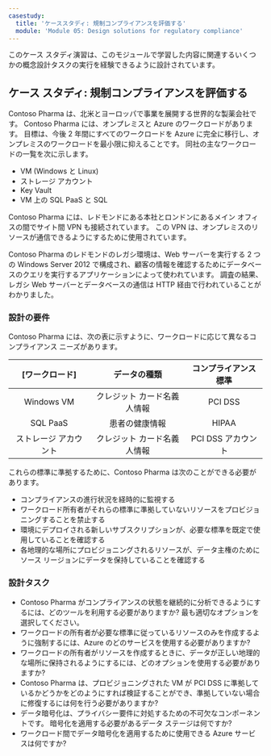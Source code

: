 ```yaml
---
casestudy:
  title: 'ケーススタディ: 規制コンプライアンスを評価する'
  module: 'Module 05: Design solutions for regulatory compliance'
---
```


このケース スタディ演習は、このモジュールで学習した内容に関連するいくつかの概念設計タスクの実行を経験できるように設計されています。

## ケース スタディ: 規制コンプライアンスを評価する

Contoso Pharma は、北米とヨーロッパで事業を展開する世界的な製薬会社です。  Contoso Pharma には、オンプレミスと Azure のワークロードがあります。  目標は、今後 2 年間にすべてのワークロードを Azure に完全に移行し、オンプレミスのワークロードを最小限に抑えることです。  同社の主なワークロードの一覧を次に示します。

- VM (Windows と Linux)
- ストレージ アカウント
- Key Vault
- VM 上の SQL PaaS と SQL

Contoso Pharma には、レドモンドにある本社とロンドンにあるメイン オフィスの間でサイト間 VPN も接続されています。  この VPN は、オンプレミスのリソースが通信できるようにするために使用されています。

Contoso Pharma のレドモンドのレガシ環境は、Web サーバーを実行する 2 つの Windows Server 2012 で構成され、顧客の情報を確認するためにデータベースのクエリを実行するアプリケーションによって使われています。 調査の結果、レガシ Web サーバーとデータベースの通信は HTTP 経由で行われていることがわかりました。

### 設計の要件

Contoso Pharma には、次の表に示すように、ワークロードに応じて異なるコンプライアンス ニーズがあります。

| **[ワークロード]** | **データの種類** | **コンプライアンス標準** |
|:---:|:---:|:---:|
| Windows VM | クレジット カード名義人情報 | PCI DSS |
| SQL PaaS | 患者の健康情報 | HIPAA |
| ストレージ アカウント | クレジット カード名義人情報 | PCI DSS アカウント |

これらの標準に準拠するために、Contoso Pharma は次のことができる必要があります。

- コンプライアンスの進行状況を経時的に監視する
- ワークロード所有者がそれらの標準に準拠していないリソースをプロビジョニングすることを禁止する
- 環境にデプロイされる新しいサブスクリプションが、必要な標準を既定で使用していることを確認する
- 各地理的な場所にプロビジョニングされるリソースが、データ主権のためにソース リージョンにデータを保持していることを確認する

### 設計タスク

* Contoso Pharma がコンプライアンスの状態を継続的に分析できるようにするには、どのツールを利用する必要がありますか? 最も適切なオプションを選択してください。
* ワークロードの所有者が必要な標準に従っているリソースのみを作成するように強制するには、Azure のどのサービスを使用する必要がありますか?
* ワークロードの所有者がリソースを作成するときに、データが正しい地理的な場所に保持されるようにするには、どのオプションを使用する必要がありますか?
* Contoso Pharma は、プロビジョニングされた VM が PCI DSS に準拠しているかどうかをどのようにすれば検証することができ、準拠していない場合に修復するには何を行う必要がありますか?
* データ暗号化は、プライバシー要件に対処するための不可欠なコンポーネントです。 暗号化を適用する必要があるデータ ステージは何ですか?
* ワークロード間でデータ暗号化を適用するために使用できる Azure サービスは何ですか?
